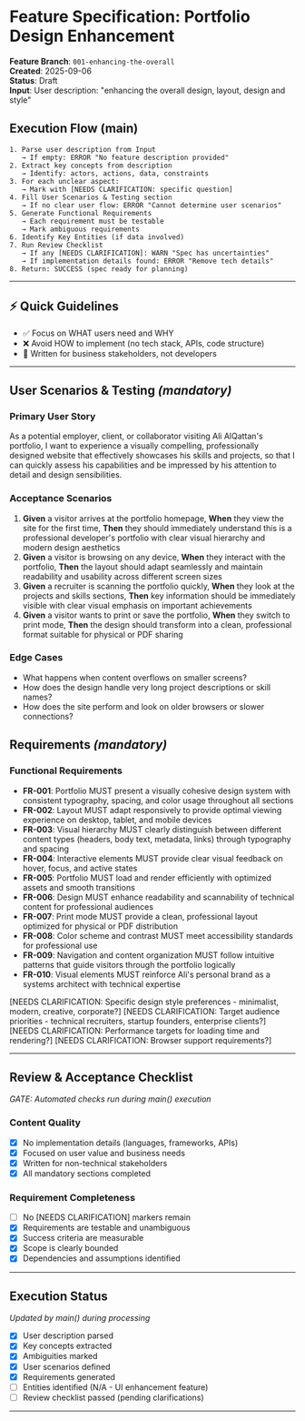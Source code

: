 # Feature Specification: Portfolio Design Enhancement

**Feature Branch**: `001-enhancing-the-overall`  
**Created**: 2025-09-06  
**Status**: Draft  
**Input**: User description: "enhancing the overall design, layout, design and style"

## Execution Flow (main)
```
1. Parse user description from Input
   → If empty: ERROR "No feature description provided"
2. Extract key concepts from description
   → Identify: actors, actions, data, constraints
3. For each unclear aspect:
   → Mark with [NEEDS CLARIFICATION: specific question]
4. Fill User Scenarios & Testing section
   → If no clear user flow: ERROR "Cannot determine user scenarios"
5. Generate Functional Requirements
   → Each requirement must be testable
   → Mark ambiguous requirements
6. Identify Key Entities (if data involved)
7. Run Review Checklist
   → If any [NEEDS CLARIFICATION]: WARN "Spec has uncertainties"
   → If implementation details found: ERROR "Remove tech details"
8. Return: SUCCESS (spec ready for planning)
```

---

## ⚡ Quick Guidelines
- ✅ Focus on WHAT users need and WHY
- ❌ Avoid HOW to implement (no tech stack, APIs, code structure)
- 👥 Written for business stakeholders, not developers

---

## User Scenarios & Testing *(mandatory)*

### Primary User Story
As a potential employer, client, or collaborator visiting Ali AlQattan's portfolio, I want to experience a visually compelling, professionally designed website that effectively showcases his skills and projects, so that I can quickly assess his capabilities and be impressed by his attention to detail and design sensibilities.

### Acceptance Scenarios
1. **Given** a visitor arrives at the portfolio homepage, **When** they view the site for the first time, **Then** they should immediately understand this is a professional developer's portfolio with clear visual hierarchy and modern design aesthetics
2. **Given** a visitor is browsing on any device, **When** they interact with the portfolio, **Then** the layout should adapt seamlessly and maintain readability and usability across different screen sizes
3. **Given** a recruiter is scanning the portfolio quickly, **When** they look at the projects and skills sections, **Then** key information should be immediately visible with clear visual emphasis on important achievements
4. **Given** a visitor wants to print or save the portfolio, **When** they switch to print mode, **Then** the design should transform into a clean, professional format suitable for physical or PDF sharing

### Edge Cases
- What happens when content overflows on smaller screens?
- How does the design handle very long project descriptions or skill names?
- How does the site perform and look on older browsers or slower connections?

## Requirements *(mandatory)*

### Functional Requirements
- **FR-001**: Portfolio MUST present a visually cohesive design system with consistent typography, spacing, and color usage throughout all sections
- **FR-002**: Layout MUST adapt responsively to provide optimal viewing experience on desktop, tablet, and mobile devices
- **FR-003**: Visual hierarchy MUST clearly distinguish between different content types (headers, body text, metadata, links) through typography and spacing
- **FR-004**: Interactive elements MUST provide clear visual feedback on hover, focus, and active states
- **FR-005**: Portfolio MUST load and render efficiently with optimized assets and smooth transitions
- **FR-006**: Design MUST enhance readability and scannability of technical content for professional audiences
- **FR-007**: Print mode MUST provide a clean, professional layout optimized for physical or PDF distribution
- **FR-008**: Color scheme and contrast MUST meet accessibility standards for professional use
- **FR-009**: Navigation and content organization MUST follow intuitive patterns that guide visitors through the portfolio logically
- **FR-010**: Visual elements MUST reinforce Ali's personal brand as a systems architect with technical expertise

[NEEDS CLARIFICATION: Specific design style preferences - minimalist, modern, creative, corporate?]
[NEEDS CLARIFICATION: Target audience priorities - technical recruiters, startup founders, enterprise clients?]
[NEEDS CLARIFICATION: Performance targets for loading time and rendering?]
[NEEDS CLARIFICATION: Browser support requirements?]

---

## Review & Acceptance Checklist
*GATE: Automated checks run during main() execution*

### Content Quality
- [x] No implementation details (languages, frameworks, APIs)
- [x] Focused on user value and business needs
- [x] Written for non-technical stakeholders
- [x] All mandatory sections completed

### Requirement Completeness
- [ ] No [NEEDS CLARIFICATION] markers remain
- [x] Requirements are testable and unambiguous  
- [x] Success criteria are measurable
- [x] Scope is clearly bounded
- [x] Dependencies and assumptions identified

---

## Execution Status
*Updated by main() during processing*

- [x] User description parsed
- [x] Key concepts extracted
- [x] Ambiguities marked
- [x] User scenarios defined
- [x] Requirements generated
- [ ] Entities identified (N/A - UI enhancement feature)
- [ ] Review checklist passed (pending clarifications)

---